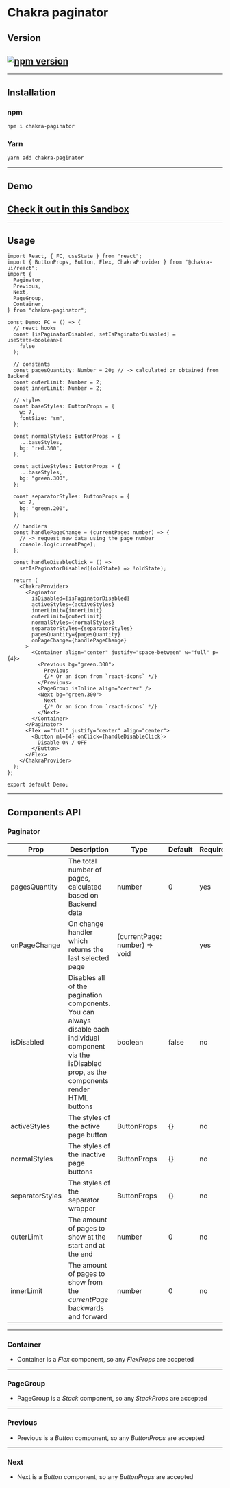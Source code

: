 # Chakra paginator

## Version

## [![npm version](https://badge.fury.io/js/chakra-paginator.svg)](https://badge.fury.io/js/chakra-paginator)

---

## Installation

### npm

```bash
npm i chakra-paginator
```

### Yarn

```bash
yarn add chakra-paginator
```

---

## Demo

## [Check it out in this Sandbox](https://codesandbox.io/s/chakra-paginator-demo-4n2gd)

---

## Usage

```tsx
import React, { FC, useState } from "react";
import { ButtonProps, Button, Flex, ChakraProvider } from "@chakra-ui/react";
import {
  Paginator,
  Previous,
  Next,
  PageGroup,
  Container,
} from "chakra-paginator";

const Demo: FC = () => {
  // react hooks
  const [isPaginatorDisabled, setIsPaginatorDisabled] = useState<boolean>(
    false
  );

  // constants
  const pagesQuantity: Number = 20; // -> calculated or obtained from Backend
  const outerLimit: Number = 2;
  const innerLimit: Number = 2;

  // styles
  const baseStyles: ButtonProps = {
    w: 7,
    fontSize: "sm",
  };

  const normalStyles: ButtonProps = {
    ...baseStyles,
    bg: "red.300",
  };

  const activeStyles: ButtonProps = {
    ...baseStyles,
    bg: "green.300",
  };

  const separatorStyles: ButtonProps = {
    w: 7,
    bg: "green.200",
  };

  // handlers
  const handlePageChange = (currentPage: number) => {
    // -> request new data using the page number
    console.log(currentPage);
  };

  const handleDisableClick = () =>
    setIsPaginatorDisabled((oldState) => !oldState);

  return (
    <ChakraProvider>
      <Paginator
        isDisabled={isPaginatorDisabled}
        activeStyles={activeStyles}
        innerLimit={innerLimit}
        outerLimit={outerLimit}
        normalStyles={normalStyles}
        separatorStyles={separatorStyles}
        pagesQuantity={pagesQuantity}
        onPageChange={handlePageChange}
      >
        <Container align="center" justify="space-between" w="full" p={4}>
          <Previous bg="green.300">
            Previous
            {/* Or an icon from `react-icons` */}
          </Previous>
          <PageGroup isInline align="center" />
          <Next bg="green.300">
            Next
            {/* Or an icon from `react-icons` */}
          </Next>
        </Container>
      </Paginator>
      <Flex w="full" justify="center" align="center">
        <Button ml={4} onClick={handleDisableClick}>
          Disable ON / OFF
        </Button>
      </Flex>
    </ChakraProvider>
  );
};

export default Demo;
```

---

## Components API

### Paginator

| Prop            | Description                                                                                                                                                | Type                          | Default | Required |
| --------------- | ---------------------------------------------------------------------------------------------------------------------------------------------------------- | ----------------------------- | ------- | -------- |
| pagesQuantity   | The total number of pages, calculated based on Backend data                                                                                                | number                        | 0       | yes      |
| onPageChange    | On change handler which returns the last selected page                                                                                                     | (currentPage: number) => void |         | yes      |
| isDisabled      | Disables all of the pagination components. You can always disable each individual component via the isDisabled prop, as the components render HTML buttons | boolean                       | false   | no       |
| activeStyles    | The styles of the active page button                                                                                                                       | ButtonProps                   | {}      | no       |
| normalStyles    | The styles of the inactive page buttons                                                                                                                    | ButtonProps                   | {}      | no       |
| separatorStyles | The styles of the separator wrapper                                                                                                                        | ButtonProps                   | {}      | no       |
| outerLimit      | The amount of pages to show at the start and at the end                                                                                                    | number                        | 0       | no       |
| innerLimit      | The amount of pages to show from the _currentPage_ backwards and forward                                                                                   | number                        | 0       | no       |

---

### Container

- Container is a _Flex_ component, so any _FlexProps_ are accpeted

---

### PageGroup

- PageGroup is a _Stack_ component, so any _StackProps_ are accepted

---

### Previous

- Previous is a _Button_ component, so any _ButtonProps_ are accepted

---

### Next

- Next is a _Button_ component, so any _ButtonProps_ are accepted
